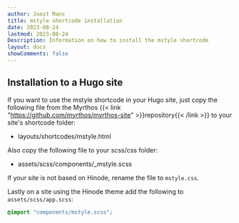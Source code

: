 ```yaml
---
author: Joost Mans
title: mstyle shortcode installation
date: 2023-08-24
lastmod: 2023-08-24
Description: Information on how to install the mstyle shortcode
layout: docs
showComments: false
---
```

<!-- cSpell:ignore Joost mstyle shortcode shortcodes lastmod Myrthos Hinode -->
## Installation to a Hugo site

If you want to use the mstyle shortcode in your Hugo site, just copy the following file from the Myrthos {{< link "https://github.com/myrthos/myrthos-site" >}}repository{{< /link >}} to your site's shortcode folder:

- layouts/shortcodes/mstyle.html

Also copy the following file to your scss/css folder:

- assets/scss/components/_mstyle.scss

If your site is not based on Hinode, rename the file to `mstyle.css`.

Lastly on a site using the Hinode theme add the following to `assets/scss/app.scss`:

```scss
@import "components/mstyle.scss";
```
